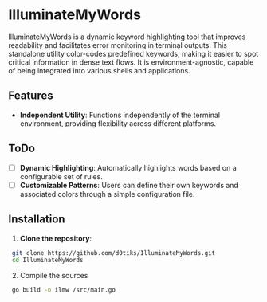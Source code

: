 # IlluminateMyWords

IlluminateMyWords is a dynamic keyword highlighting tool that improves readability and facilitates error monitoring in terminal outputs. This standalone utility color-codes predefined keywords, making it easier to spot critical information in dense text flows. It is environment-agnostic, capable of being integrated into various shells and applications.

## Features

- **Independent Utility**:
  Functions independently of the terminal environment, providing flexibility across different platforms.

## ToDo

- [ ] **Dynamic Highlighting**:
  Automatically highlights words based on a configurable set of rules.
- [ ] **Customizable Patterns**:
  Users can define their own keywords and associated colors through a simple configuration file.

## Installation

1. **Clone the repository**:

```bash
 git clone https://github.com/d0tiks/IlluminateMyWords.git
 cd IlluminateMyWords
```

 2. Compile the sources

```bash
 go build -o ilmw /src/main.go
```
